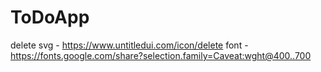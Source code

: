 # ToDoApp


delete svg - https://www.untitledui.com/icon/delete
font -https://fonts.google.com/share?selection.family=Caveat:wght@400..700